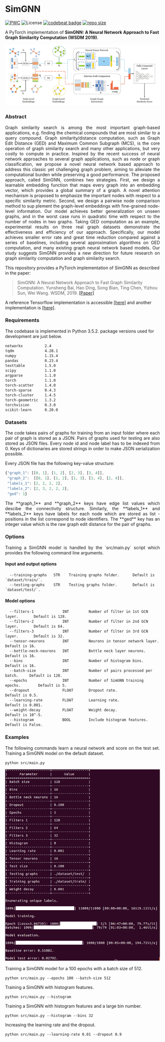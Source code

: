 SimGNN
============================================
[![PWC](https://img.shields.io/endpoint.svg?url=https://paperswithcode.com/badge/graph-edit-distance-computation-via-graph/graph-similarity-on-imdb)](https://paperswithcode.com/sota/graph-similarity-on-imdb?p=graph-edit-distance-computation-via-graph) ![License](https://img.shields.io/github/license/benedekrozemberczki/SimGNN.svg?color=blue&style=plastic) [![codebeat badge](https://codebeat.co/badges/3f5b0686-92d0-4afb-9c7a-cd36bb5bd80f)](https://codebeat.co/projects/github-com-benedekrozemberczki-simgnn-master) [![repo size](https://img.shields.io/github/repo-size/benedekrozemberczki/SimGNN.svg)](https://github.com/benedekrozemberczki/SimGNN/archive/master.zip)

 
A PyTorch implementation of **SimGNN: A Neural Network Approach to Fast Graph Similarity Computation (WSDM 2019)**. 
<p align="center">
  <img width="800" src="simgnn.jpg">
</p>
	
### Abstract
<p align="justify">
Graph similarity search is among the most important graph-based applications, e.g. finding the chemical compounds that are most similar to a query compound. Graph similarity/distance computation, such as Graph Edit Distance (GED) and Maximum Common Subgraph (MCS), is the core operation of graph similarity search and many other applications, but very costly to compute in practice. Inspired by the recent success of neural network approaches to several graph applications, such as node or graph classification, we propose a novel neural network based approach to address this classic yet challenging graph problem, aiming to alleviate the computational burden while preserving a good performance. The proposed approach, called SimGNN, combines two strategies. First, we design a learnable embedding function that maps every graph into an embedding vector, which provides a global summary of a graph. A novel attention mechanism is proposed to emphasize the important nodes with respect to a specific similarity metric. Second, we design a pairwise node comparison method to sup plement the graph-level embeddings with fine-grained node-level information. Our model achieves better generalization on unseen graphs, and in the worst case runs in quadratic time with respect to the number of nodes in two graphs. Taking GED computation as an example, experimental results on three real graph datasets demonstrate the effectiveness and efficiency of our approach. Specifically, our model achieves smaller error rate and great time reduction compared against a series of baselines, including several approximation algorithms on GED computation, and many existing graph neural network based models. Our study suggests SimGNN provides a new direction for future research on graph similarity computation and graph similarity search.</p>

This repository provides a PyTorch implementation of SimGNN as described in the paper:

> SimGNN: A Neural Network Approach to Fast Graph Similarity Computation.
> Yunsheng Bai, Hao Ding, Song Bian, Ting Chen, Yizhou Sun, Wei Wang.
> WSDM, 2019.
> [[Paper]](http://web.cs.ucla.edu/~yzsun/papers/2019_WSDM_SimGNN.pdf)

A reference Tensorflow implementation is accessible [[here]](https://github.com/yunshengb/SimGNN) and another implementation is [[here]](https://github.com/NightlyJourney/SimGNN).

### Requirements
The codebase is implemented in Python 3.5.2. package versions used for development are just below.
```
networkx          2.4
tqdm              4.28.1
numpy             1.15.4
pandas            0.23.4
texttable         1.5.0
scipy             1.1.0
argparse          1.1.0
torch             1.1.0
torch-scatter     1.4.0
torch-sparse      0.4.3
torch-cluster     1.4.5
torch-geometric   1.3.2
torchvision       0.3.0
scikit-learn      0.20.0
```
### Datasets
<p align="justify">
The code takes pairs of graphs for training from an input folder where each pair of graph is stored as a JSON. Pairs of graphs used for testing are also stored as JSON files. Every node id and node label has to be indexed from 0. Keys of dictionaries are stored strings in order to make JSON serialization possible.</p>

Every JSON file has the following key-value structure:

```javascript
{"graph_1": [[0, 1], [1, 2], [2, 3], [3, 4]],
 "graph_2":  [[0, 1], [1, 2], [1, 3], [3, 4], [2, 4]],
 "labels_1": [2, 2, 2, 2],
 "labels_2": [2, 3, 2, 2, 2],
 "ged": 1}
```
<p align="justify">
The **graph_1** and **graph_2** keys have edge list values which descibe the connectivity structure. Similarly, the **labels_1**  and **labels_2** keys have labels for each node which are stored as list - positions in the list correspond to node identifiers. The **ged** key has an integer value which is the raw graph edit distance for the pair of graphs.</p>

### Options
<p align="justify">
Training a SimGNN model is handled by the `src/main.py` script which provides the following command line arguments.</p>

#### Input and output options
```
  --training-graphs   STR    Training graphs folder.      Default is `dataset/train/`.
  --testing-graphs    STR    Testing graphs folder.       Default is `dataset/test/`.
```
#### Model options
```
  --filters-1             INT         Number of filter in 1st GCN layer.       Default is 128.
  --filters-2             INT         Number of filter in 2nd GCN layer.       Default is 64. 
  --filters-3             INT         Number of filter in 3rd GCN layer.       Default is 32.
  --tensor-neurons        INT         Neurons in tensor network layer.         Default is 16.
  --bottle-neck-neurons   INT         Bottle neck layer neurons.               Default is 16.
  --bins                  INT         Number of histogram bins.                Default is 16.
  --batch-size            INT         Number of pairs processed per batch.     Default is 128. 
  --epochs                INT         Number of SimGNN training epochs.        Default is 5.
  --dropout               FLOAT       Dropout rate.                            Default is 0.5.
  --learning-rate         FLOAT       Learning rate.                           Default is 0.001.
  --weight-decay          FLOAT       Weight decay.                            Default is 10^-5.
  --histogram             BOOL        Include histogram features.              Default is False.
```
### Examples
<p align="justify">
The following commands learn a neural network and score on the test set. Training a SimGNN model on the default dataset.</p>

```
python src/main.py
```
<p align="center">
<img style="float: center;" src="simgnn_run.jpg">
</p>

Training a SimGNN model for a 100 epochs with a batch size of 512.
```
python src/main.py --epochs 100 --batch-size 512
```
Training a SimGNN with histogram features.
```
python src/main.py --histogram
```
Training a SimGNN with histogram features and a large bin number.
```
python src/main.py --histogram --bins 32
```
Increasing the learning rate and the dropout.
```
python src/main.py --learning-rate 0.01 --dropout 0.9
```
